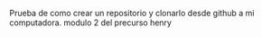 Prueba de como crear un repositorio y clonarlo desde github a mi computadora. modulo 2 del precurso henry